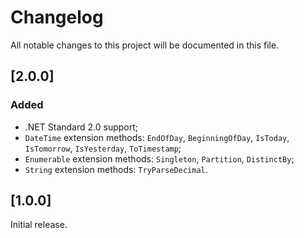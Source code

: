 # Changelog

All notable changes to this project will be documented in this file.

## [2.0.0]

### Added
- .NET Standard 2.0 support;
- `DateTime` extension methods: `EndOfDay`, `BeginningOfDay`, `IsToday`, `IsTomorrow`, `IsYesterday`, `ToTimestamp`;
- `Enumerable` extension methods: `Singleton`, `Partition`, `DistinctBy`;
- `String` extension methods: `TryParseDecimal`. 

## [1.0.0]

Initial release.